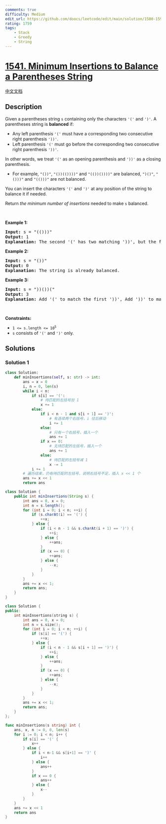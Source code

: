 ```yaml
---
comments: true
difficulty: Medium
edit_url: https://github.com/doocs/leetcode/edit/main/solution/1500-1599/1541.Minimum%20Insertions%20to%20Balance%20a%20Parentheses%20String/README_EN.md
rating: 1759
tags:
    - Stack
    - Greedy
    - String
---
```


# [1541. Minimum Insertions to Balance a Parentheses String](https://leetcode.com/problems/minimum-insertions-to-balance-a-parentheses-string)

[中文文档](/solution/1500-1599/1541.Minimum%20Insertions%20to%20Balance%20a%20Parentheses%20String/README.md)

## Description

<p>Given a parentheses string <code>s</code> containing only the characters <code>&#39;(&#39;</code> and <code>&#39;)&#39;</code>. A parentheses string is <strong>balanced</strong> if:</p>

<ul>
	<li>Any left parenthesis <code>&#39;(&#39;</code> must have a corresponding two consecutive right parenthesis <code>&#39;))&#39;</code>.</li>
	<li>Left parenthesis <code>&#39;(&#39;</code> must go before the corresponding two consecutive right parenthesis <code>&#39;))&#39;</code>.</li>
</ul>

<p>In other words, we treat <code>&#39;(&#39;</code> as an opening parenthesis and <code>&#39;))&#39;</code> as a closing parenthesis.</p>

<ul>
	<li>For example, <code>&quot;())&quot;</code>, <code>&quot;())(())))&quot;</code> and <code>&quot;(())())))&quot;</code> are balanced, <code>&quot;)()&quot;</code>, <code>&quot;()))&quot;</code> and <code>&quot;(()))&quot;</code> are not balanced.</li>
</ul>

<p>You can insert the characters <code>&#39;(&#39;</code> and <code>&#39;)&#39;</code> at any position of the string to balance it if needed.</p>

<p>Return <em>the minimum number of insertions</em> needed to make <code>s</code> balanced.</p>

<p>&nbsp;</p>
<p><strong class="example">Example 1:</strong></p>

<pre>
<strong>Input:</strong> s = &quot;(()))&quot;
<strong>Output:</strong> 1
<strong>Explanation:</strong> The second &#39;(&#39; has two matching &#39;))&#39;, but the first &#39;(&#39; has only &#39;)&#39; matching. We need to add one more &#39;)&#39; at the end of the string to be &quot;(())))&quot; which is balanced.
</pre>

<p><strong class="example">Example 2:</strong></p>

<pre>
<strong>Input:</strong> s = &quot;())&quot;
<strong>Output:</strong> 0
<strong>Explanation:</strong> The string is already balanced.
</pre>

<p><strong class="example">Example 3:</strong></p>

<pre>
<strong>Input:</strong> s = &quot;))())(&quot;
<strong>Output:</strong> 3
<strong>Explanation:</strong> Add &#39;(&#39; to match the first &#39;))&#39;, Add &#39;))&#39; to match the last &#39;(&#39;.
</pre>

<p>&nbsp;</p>
<p><strong>Constraints:</strong></p>

<ul>
	<li><code>1 &lt;= s.length &lt;= 10<sup>5</sup></code></li>
	<li><code>s</code> consists of <code>&#39;(&#39;</code> and <code>&#39;)&#39;</code> only.</li>
</ul>

## Solutions

### Solution 1

<!-- tabs:start -->

```python
class Solution:
    def minInsertions(self, s: str) -> int:
        ans = x = 0
        i, n = 0, len(s)
        while i < n:
            if s[i] == '(':
                # 待匹配的左括号加 1
                x += 1
            else:
                if i < n - 1 and s[i + 1] == ')':
                    # 有连续两个右括号，i 往后移动
                    i += 1
                else:
                    # 只有一个右括号，插入一个
                    ans += 1
                if x == 0:
                    # 无待匹配的左括号，插入一个
                    ans += 1
                else:
                    # 待匹配的左括号减 1
                    x -= 1
            i += 1
        # 遍历结束，仍有待匹配的左括号，说明右括号不足，插入 x << 1 个
        ans += x << 1
        return ans
```

```java
class Solution {
    public int minInsertions(String s) {
        int ans = 0, x = 0;
        int n = s.length();
        for (int i = 0; i < n; ++i) {
            if (s.charAt(i) == '(') {
                ++x;
            } else {
                if (i < n - 1 && s.charAt(i + 1) == ')') {
                    ++i;
                } else {
                    ++ans;
                }
                if (x == 0) {
                    ++ans;
                } else {
                    --x;
                }
            }
        }
        ans += x << 1;
        return ans;
    }
}
```

```cpp
class Solution {
public:
    int minInsertions(string s) {
        int ans = 0, x = 0;
        int n = s.size();
        for (int i = 0; i < n; ++i) {
            if (s[i] == '(') {
                ++x;
            } else {
                if (i < n - 1 && s[i + 1] == ')') {
                    ++i;
                } else {
                    ++ans;
                }
                if (x == 0) {
                    ++ans;
                } else {
                    --x;
                }
            }
        }
        ans += x << 1;
        return ans;
    }
};
```

```go
func minInsertions(s string) int {
	ans, x, n := 0, 0, len(s)
	for i := 0; i < n; i++ {
		if s[i] == '(' {
			x++
		} else {
			if i < n-1 && s[i+1] == ')' {
				i++
			} else {
				ans++
			}
			if x == 0 {
				ans++
			} else {
				x--
			}
		}
	}
	ans += x << 1
	return ans
}
```

<!-- tabs:end -->

<!-- end -->
